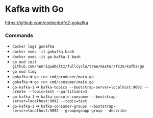 # Kafka with Go

https://github.com/codeedu/fc2-gokafka

### Commands

- `docker logs gokafka`
- `docker exec -it gokafka bash`
- `docker exec -it go-kafka-1 bash`
- `go mod init github.com/henriqueholtz/fullcycle/tree/master/fc30/kafka/go`
- `go mod tidy`
- `gokafka` => `go run cmd/producer/main.go`
- `gokafka` => `go run cmd/consumer/main.go`
- `go-kafka-1` => `kafka-topics --bootstrap-server=localhost:9092 --create --topic=test --partitions=3`
- `go-kafka-1` => `kafka-console-consumer --bootstrap-server=localhost:9092 --topic=test`
- `go-kafka-1` => `kafka-consumer-groups --bootstrap-server=localhost:9092 --group=goapp-group --describe`